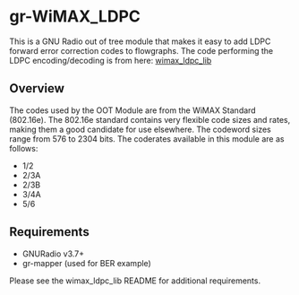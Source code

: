 # gr-WiMAX_LDPC

This is a GNU Radio out of tree module that makes it easy to add LDPC forward error correction codes to flowgraphs.  The code performing the LDPC encoding/decoding is from here:  [wimax_ldpc_lib](https://github.com/myersw12/wimax_ldpc_lib)

## Overview

The codes used by the OOT Module are from the WiMAX Standard (802.16e).  The 802.16e standard contains very flexible code sizes and rates, making them a good candidate for use elsewhere.  The codeword sizes range from 576 to 2304 bits.  The coderates available in this module are as follows:
  * 1/2 
  * 2/3A
  * 2/3B
  * 3/4A
  * 5/6
  
  
##  Requirements

  * GNURadio v3.7+
  * gr-mapper (used for BER example)
  
  Please see the wimax_ldpc_lib README for additional requirements.